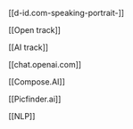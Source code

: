 [[d-id.com-speaking-portrait-]]

[[Open track]]

[[AI track]]

[[chat.openai.com]]

[[Compose.AI]]

[[Picfinder.ai]]

[[NLP]]
